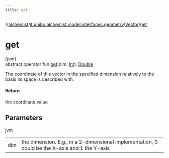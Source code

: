 ```yaml
---
title: get
---
```

//[alchemist](../../../index.html)/[it.unibo.alchemist.model.interfaces.geometry](../index.html)/[Vector](index.html)/[get](get.html)



# get



[jvm]\
abstract operator fun [get](get.html)(dim: [Int](https://kotlinlang.org/api/latest/jvm/stdlib/kotlin/-int/index.html)): [Double](https://kotlinlang.org/api/latest/jvm/stdlib/kotlin/-double/index.html)



The coordinate of this vector in the specified dimension relatively to the basis its space is described with.



#### Return



the coordinate value



## Parameters


jvm

| | |
|---|---|
| dim | the dimension. E.g., in a 2-dimensional implementation, 0 could be the     X-axis and 1 the Y-axis |




